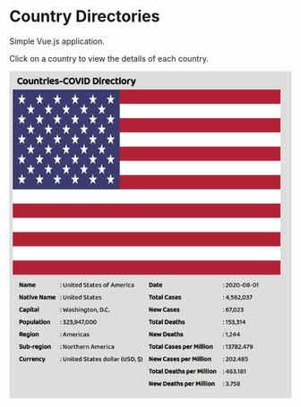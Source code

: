 # Country Directories

Simple Vue.js application.

Click on a country to view the details of each country.

![sample](./assets/sample.png)
